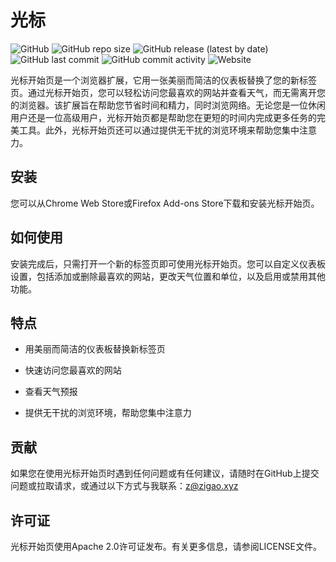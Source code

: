 # 光标

![GitHub](https://img.shields.io/github/license/ZigaoWang/daztab)
![GitHub repo size](https://img.shields.io/github/repo-size/ZigaoWang/daztab)
![GitHub release (latest by date)](https://img.shields.io/github/v/release/ZigaoWang/daztab)
![GitHub last commit](https://img.shields.io/github/last-commit/ZigaoWang/daztab)
![GitHub commit activity](https://img.shields.io/github/commit-activity/w/ZigaoWang/daztab)
![Website](https://img.shields.io/website?down_message=offline&up_message=online&url=https%3A%2F%2Fdaztab.com)

光标开始页是一个浏览器扩展，它用一张美丽而简洁的仪表板替换了您的新标签页。通过光标开始页，您可以轻松访问您最喜欢的网站并查看天气，而无需离开您的浏览器。该扩展旨在帮助您节省时间和精力，同时浏览网络。无论您是一位休闲用户还是一位高级用户，光标开始页都是帮助您在更短的时间内完成更多任务的完美工具。此外，光标开始页还可以通过提供无干扰的浏览环境来帮助您集中注意力。

## 安装

您可以从Chrome Web Store或Firefox Add-ons Store下载和安装光标开始页。

## 如何使用

安装完成后，只需打开一个新的标签页即可使用光标开始页。您可以自定义仪表板设置，包括添加或删除最喜欢的网站，更改天气位置和单位，以及启用或禁用其他功能。

## 特点

- 用美丽而简洁的仪表板替换新标签页

- 快速访问您最喜欢的网站

- 查看天气预报

- 提供无干扰的浏览环境，帮助您集中注意力

## 贡献

如果您在使用光标开始页时遇到任何问题或有任何建议，请随时在GitHub上提交问题或拉取请求，或通过以下方式与我联系：z@zigao.xyz

## 许可证

光标开始页使用Apache 2.0许可证发布。有关更多信息，请参阅LICENSE文件。

